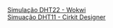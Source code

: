 <a href="https://wokwi.com/projects/442477044729237505">Simulação DHT22 - Wokwi</a><br>
<a href="https://app.cirkitdesigner.com/project/6a5965b2-239b-42ad-a036-7ae7b04aa615">Simuação DHT11 - Cirkit Designer</a>
